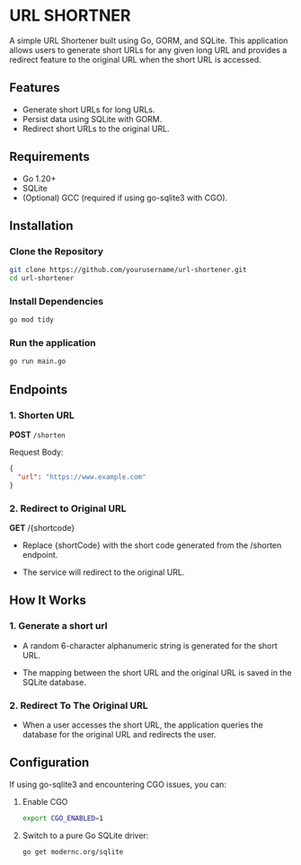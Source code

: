 # URL SHORTNER

A simple URL Shortener built using Go, GORM, and SQLite. This application allows users to generate short URLs for any given long URL and provides a redirect feature to the original URL when the short URL is accessed.

## Features

- Generate short URLs for long URLs.
- Persist data using SQLite with GORM.
- Redirect short URLs to the original URL.

## Requirements

- Go 1.20+
- SQLite
- (Optional) GCC (required if using go-sqlite3 with CGO).

## Installation

### Clone the Repository

```bash
git clone https://github.com/yourusername/url-shortener.git
cd url-shortener
```

### Install Dependencies

```bash
go mod tidy
```

### Run the application

```bash
go run main.go
```

## Endpoints

### 1. Shorten URL

**POST** `/shorten`

Request Body:

```json
{
  "url": "https://www.example.com"
}
```

### 2. Redirect to Original URL

**GET** /{shortcode}

- Replace {shortCode} with the short code generated from the /shorten endpoint.

- The service will redirect to the original URL.

## How It Works

### 1. Generate a short url

- A random 6-character alphanumeric string is generated for the short URL.

- The mapping between the short URL and the original URL is saved in the SQLite database.

### 2. Redirect To The Original URL

- When a user accesses the short URL, the application queries the database for the original URL and redirects the user.

## Configuration

If using go-sqlite3 and encountering CGO issues, you can:

1. Enable CGO

    ```bash
    export CGO_ENABLED=1
    ```

2. Switch to a pure Go SQLite driver:

    ```bash
    go get modernc.org/sqlite
    ```
